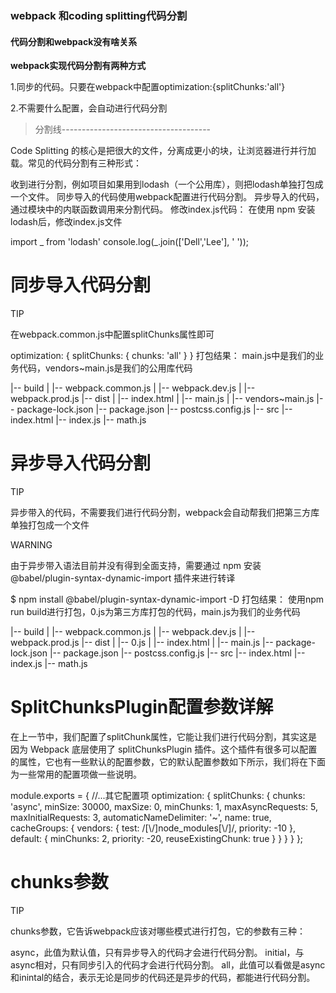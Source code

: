 ### webpack 和coding splitting代码分割

#### 代码分割和webpack没有啥关系

**webpack实现代码分割有两种方式**

1.同步的代码。只要在webpack中配置optimization:{splitChunks:'all'}

2.不需要什么配置，会自动进行代码分割


> 分割线-------------------------------------

Code Splitting 的核心是把很大的文件，分离成更小的块，让浏览器进行并行加载。常见的代码分割有三种形式：

收到进行分割，例如项目如果用到lodash（一个公用库），则把lodash单独打包成一个文件。
同步导入的代码使用webpack配置进行代码分割。
异步导入的代码，通过模块中的内联函数调用来分割代码。
修改index.js代码： 在使用 npm 安装lodash后，修改index.js文件

import _ from 'lodash'
console.log(_.join(['Dell','Lee'], ' '));

# 同步导入代码分割
TIP

在webpack.common.js中配置splitChunks属性即可

optimization: {
  splitChunks: {
    chunks: 'all'
  }
}
打包结果： main.js中是我们的业务代码，vendors~main.js是我们的公用库代码

|-- build
|   |-- webpack.common.js
|   |-- webpack.dev.js
|   |-- webpack.prod.js
|-- dist
|   |-- index.html
|   |-- main.js
|   |-- vendors~main.js
|-- package-lock.json
|-- package.json
|-- postcss.config.js
|-- src
    |-- index.html
    |-- index.js
    |-- math.js
# 异步导入代码分割
TIP

异步带入的代码，不需要我们进行代码分割，webpack会自动帮我们把第三方库单独打包成一个文件

WARNING

由于异步带入语法目前并没有得到全面支持，需要通过 npm 安装 @babel/plugin-syntax-dynamic-import 插件来进行转译

$ npm install @babel/plugin-syntax-dynamic-import -D
打包结果： 使用npm run build进行打包，0.js为第三方库打包的代码，main.js为我们的业务代码

|-- build
|   |-- webpack.common.js
|   |-- webpack.dev.js
|   |-- webpack.prod.js
|-- dist
|   |-- 0.js
|   |-- index.html
|   |-- main.js
|-- package-lock.json
|-- package.json
|-- postcss.config.js
|-- src
    |-- index.html
    |-- index.js
    |-- math.js
# SplitChunksPlugin配置参数详解
在上一节中，我们配置了splitChunk属性，它能让我们进行代码分割，其实这是因为 Webpack 底层使用了 splitChunksPlugin 插件。这个插件有很多可以配置的属性，它也有一些默认的配置参数，它的默认配置参数如下所示，我们将在下面为一些常用的配置项做一些说明。

module.exports = {
  //...其它配置项
  optimization: {
    splitChunks: {
      chunks: 'async',
      minSize: 30000,
      maxSize: 0,
      minChunks: 1,
      maxAsyncRequests: 5,
      maxInitialRequests: 3,
      automaticNameDelimiter: '~',
      name: true,
      cacheGroups: {
        vendors: {
          test: /[\\/]node_modules[\\/]/,
          priority: -10
        },
        default: {
          minChunks: 2,
          priority: -20,
          reuseExistingChunk: true
        }
      }
    }
  }
};
# chunks参数
TIP

chunks参数，它告诉webpack应该对哪些模式进行打包，它的参数有三种：

async，此值为默认值，只有异步导入的代码才会进行代码分割。
initial，与async相对，只有同步引入的代码才会进行代码分割。
all，此值可以看做是async和inintal的结合，表示无论是同步的代码还是异步的代码，都能进行代码分割。